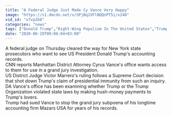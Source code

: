 ```yaml
---
title: "A Federal Judge Just Made Cy Vance Very Happy"
image: "https://s1.dmcdn.net/v/SPjBq1VFlNQQnPT5i/x240"
vid_id: "x7vp2b8"
categories: "news"
tags: ["Donald Trump","Right-Wing Populism In The United States","Trump V  Vance"]
date: "2020-08-29T09:06:04+03:00"
---
```

A federal judge on Thursday cleared the way for New York state prosecutors who want to see US President Donald Trump's accounting records.  <br>CNN reports Manhattan District Attorney Cyrus Vance's office wants access to them for use in a grand jury investigation.  <br>US District Judge Victor Marrero's ruling follows a Supreme Court decision that shot down Trump's claim of presidential immunity from such an inquiry.  <br>DA Vance's office has been examining whether Trump or the Trump Organization violated state laws by making hush-money payments to Trump's lovers.  <br>Trump had sued Vance to stop the grand jury subpoena of his longtime accounting firm Mazars USA for years of his records.
